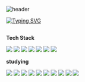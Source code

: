 
![header](https://capsule-render.vercel.app/api?type=speech&text=cO_de...Ing%20🤪&textColor=ffffff&color=0:6a11cb,100:2575fc&height=220)


<div>
  <!--Body-->
  
[![Typing SVG](https://readme-typing-svg.demolab.com?font=Fira+Code&weight=700&size=22&pause=1000&color=1C18DC&background=FFFFFF&vCenter=true&width=435&height=30&lines=👀+About+Me)](https://git.io/typing-svg) 
   ##

**Tech Stack**

<!-- 언어 -->
<img src="https://img.shields.io/badge/Java-6a11cb?style=flat-square&logo=openjdk&logoColor=white"/>
<img src="https://img.shields.io/badge/SQL_Language-4e6eaf?style=flat-square"/>

<!-- 백엔드 -->
<img src="https://img.shields.io/badge/Spring_Boot-6a11cb?style=flat-square&logo=springboot&logoColor=white"/>
<img src="https://img.shields.io/badge/Spring_Security-2575fc?style=flat-square&logo=spring&logoColor=white"/>
<img src="https://img.shields.io/badge/JPA_Framework-4e6eaf?style=flat-square&logoColor=white"/>
<img src="https://img.shields.io/badge/Hibernate_ORM-6a11cb?style=flat-square&logo=hibernate&logoColor=white"/>
<img src="https://img.shields.io/badge/MyBatis_Framework-2575fc?style=flat-square&logoColor=white"/>

  <br/>
  
**studying**

<img src="https://img.shields.io/badge/JavaScript-2575fc?style=flat-square&logo=javascript&logoColor=white"/>
<!-- 프론트엔드 -->
<img src="https://img.shields.io/badge/HTML5-6a11cb?style=flat-square&logo=html5&logoColor=white"/>
<img src="https://img.shields.io/badge/CSS3-2575fc?style=flat-square&logo=css3&logoColor=white"/>
<img src="https://img.shields.io/badge/React-4e6eaf?style=flat-square&logo=react&logoColor=white"/>
<!-- 인프라 -->
<img src="https://img.shields.io/badge/Docker-2575fc?style=flat-square&logo=docker&logoColor=white"/>
<!-- 데이터베이스 -->
<img src="https://img.shields.io/badge/MariaDB-4e6eaf?style=flat-square&logo=mariadb&logoColor=white"/>
<img src="https://img.shields.io/badge/MySQL-6a11cb?style=flat-square&logo=mysql&logoColor=white"/>
<img src="https://img.shields.io/badge/PostgreSQL-2575fc?style=flat-square&logo=postgresql&logoColor=white"/>
<img src="https://img.shields.io/badge/MongoDB-4e6eaf?style=flat-square&logo=mongodb&logoColor=white"/>
<img src="https://img.shields.io/badge/Redis-6a11cb?style=flat-square&logo=redis&logoColor=white"/>

  <br/>
</div>



<!--
**PARKJAEGWON/PARKJAEGWON** is a ✨ _special_ ✨ repository because its `README.md` (this file) appears on your GitHub profile.

Here are some ideas to get you started:

- 🔭 I’m currently working on ...
- 🌱 I’m currently learning ...
- 👯 I’m looking to collaborate on ...
- 🤔 I’m looking for help with ...
- 💬 Ask me about ...
- 📫 How to reach me: ...
- 😄 Pronouns: ...
- ⚡ Fun fact: ...
-->
